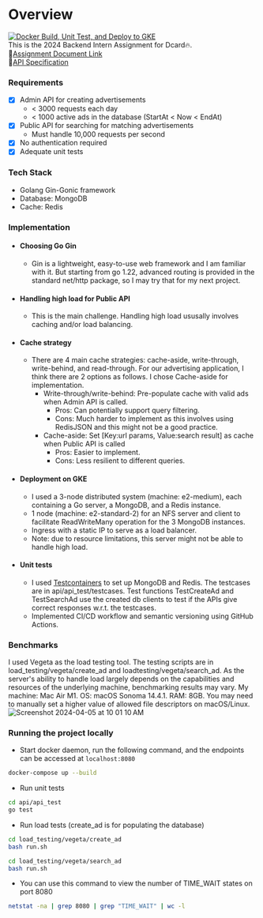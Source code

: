 # Overview 
[![Docker Build, Unit Test, and Deploy to GKE](https://github.com/Livingpool/dcard-hw-2024/actions/workflows/build-test-deploy.yaml/badge.svg)](https://github.com/Livingpool/dcard-hw-2024/actions/workflows/build-test-deploy.yaml) \
This is the 2024 Backend Intern Assignment for Dcard🔥.\
🔗[Assignment Document Link](https://drive.google.com/file/d/1dnDiBDen7FrzOAJdKZMDJg479IC77_zT/view) \
🔗[API Specification](https://api.postman.com/collections/28789780-b7450221-75c2-4031-91f2-460f5d1ab864?access_key=PMAT-01HTV5SMBN25EDBQGF7HFDVRB7)

### Requirements 
- [x] Admin API for creating advertisements
  - < 3000 requests each day
  - < 1000 active ads in the database (StartAt < Now < EndAt)
- [x] Public API for searching for matching advertisements
  - Must handle 10,000 requests per second
- [x] No authentication required
- [x] Adequate unit tests
      
### Tech Stack 
- Golang Gin-Gonic framework
- Database: MongoDB
- Cache: Redis
  
### Implementation
- #### Choosing Go Gin
  - Gin is a lightweight, easy-to-use web framework and I am familiar with it. But starting from go 1.22,
    advanced routing is provided in the standard net/http package, so I may try that for my next project.
- #### Handling high load for Public API
  - This is the main challenge. Handling high load ususally involves caching and/or load balancing.
- #### Cache strategy
  - There are 4 main cache strategies: cache-aside, write-through, write-behind, and read-through. For our
    advertising application, I think there are 2 options as follows. I chose Cache-aside for implementation.
    - Write-through/write-behind: Pre-populate cache with valid ads when Admin API is called.
      - Pros: Can potentially support query filtering.
      - Cons: Much harder to implement as this involves using RedisJSON and this might not be a good practice.
    - Cache-aside: Set [Key:url params, Value:search result] as cache when Public API is called
      - Pros: Easier to implement.
      - Cons: Less resilient to different queries.
- #### Deployment on GKE
  - I used a 3-node distributed system (machine: e2-medium), each containing a Go server, a MongoDB, and a Redis instance. 
  - 1 node (machine: e2-standard-2) for an NFS server and client to facilitate ReadWriteMany operation for the 3 MongoDB instances. 
  - Ingress with a static IP to serve as a load balancer. 
  - Note: due to resource limitations, this server might not be able to handle high load.
- #### Unit tests
  - I used [Testcontainers](https://testcontainers.com) to set up MongoDB and Redis.
    The testcases are in api/api_test/testcases.
    Test functions TestCreateAd and TestSearchAd use the created db clients to test if the APIs give correct responses w.r.t. the testcases.
  - Implemented CI/CD workflow and semantic versioning using GitHub Actions.

### Benchmarks
I used Vegeta as the load testing tool. The testing scripts are in load_testing/vegeta/create_ad and loadtesting/vegeta/search_ad.
As the server's ability to handle load largely depends on the capabilities and resources of the underlying machine, benchmarking results may vary.
My machine: Mac Air M1. OS: macOS Sonoma 14.4.1. RAM: 8GB. You may need to manually set a higher value of allowed file descriptors on macOS/Linux.
![Screenshot 2024-04-05 at 10 01 10 AM](https://github.com/Livingpool/dcard-hw-2024/assets/52132459/bc4e89c1-2ee1-4471-89b5-37478da2d187)

### Running the project locally
- Start docker daemon, run the following command, and the endpoints can be accessed at `localhost:8080`
```bash
docker-compose up --build
```
- Run unit tests
```bash
cd api/api_test
go test
```
- Run load tests (create_ad is for populating the database)
```bash
cd load_testing/vegeta/create_ad
bash run.sh
```
```bash
cd load_testing/vegeta/search_ad
bash run.sh
```
- You can use this command to view the number of TIME_WAIT states on port 8080
```bash
netstat -na | grep 8080 | grep "TIME_WAIT" | wc -l
```
